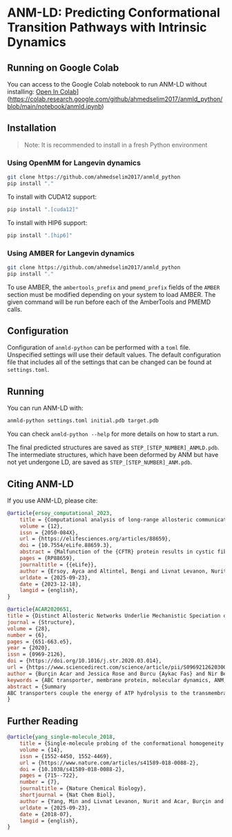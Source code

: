 # ANM-LD: Predicting Conformational Transition Pathways with Intrinsic Dynamics

## Running on Google Colab

You can access to the Google Colab notebook to run ANM-LD without installing:
[Open In Colab](https://colab.research.google.com/assets/colab-badge.svg)](https://colab.research.google.com/github/ahmedselim2017/anmld_python/blob/main/notebook/anmld.ipynb)

## Installation

> Note: It is recommended to install in a fresh Python environment

### Using OpenMM for Langevin dynamics

```sh
git clone https://github.com/ahmedselim2017/anmld_python
pip install "."
```

To install with CUDA12 support:
```sh
pip install ".[cuda12]"
```

To install with HIP6 support:
```sh
pip install ".[hip6]"
```

### Using AMBER for Langevin dynamics

```sh
git clone https://github.com/ahmedselim2017/anmld_python
pip install "."
```

To use AMBER, the `ambertools_prefix` and `pmemd_prefix` fields of the `AMBER`
section must be modified depending on your system to load AMBER. The given
command will be run before each of the AmberTools and PMEMD calls.

## Configuration

Configuration of `anmld-python` can be performed with a `toml` file.
Unspecified settings will use their default values. The default configuration
file that includes all of the settings that can be changed can be found at
`settings.toml`. 

## Running

You can run ANM-LD with:

```sh
anmld-python settings.toml initial.pdb target.pdb
```

You can check `anmld-python --help` for more details on how to start a run.

The final predicted structures are saved as `STEP_[STEP_NUMBER]_ANMLD.pdb`. The
intermediate structures, which have been deformed by ANM but have not yet
undergone LD, are saved as `STEP_[STEP_NUMBER]_ANM.pdb`.


## Citing ANM-LD

If you use ANM-LD, please cite:

```bibtex
@article{ersoy_computational_2023,
	title = {Computational analysis of long-range allosteric communications in {CFTR}},
	volume = {12},
	issn = {2050-084X},
	url = {https://elifesciences.org/articles/88659},
	doi = {10.7554/eLife.88659.3},
	abstract = {Malfunction of the {CFTR} protein results in cystic fibrosis, one of the most common hereditary diseases. {CFTR} functions as an anion channel, the gating of which is controlled by long-range allosteric communications. Allostery also has direct bearings on {CF} treatment: the most effective {CFTR} drugs modulate its activity allosterically. Herein, we integrated Gaussian network model, transfer entropy, and anisotropic normal mode-Langevin dynamics and investigated the allosteric communications network of {CFTR}. The results are in remarkable agreement with experimental observations and mutational analysis and provide extensive novel insight. We identified residues that serve as pivotal allosteric sources and transducers, many of which correspond to disease-causing mutations. We find that in the {ATP}-free form, dynamic fluctuations of the residues that comprise the {ATP}-binding sites facilitate the initial binding of the nucleotide. Subsequent binding of {ATP} then brings to the fore and focuses on dynamic fluctuations that were present in a latent and diffuse form in the absence of {ATP}. We demonstrate that drugs that potentiate {CFTR}’s conductance do so not by directly acting on the gating residues, but rather by mimicking the allosteric signal sent by the {ATP}-binding sites. We have also uncovered a previously undiscovered allosteric ‘hotspot’ located proximal to the docking site of the phosphorylated regulatory (R) domain, thereby establishing a molecular foundation for its phosphorylation-dependent excitatory role. This study unveils the molecular underpinnings of allosteric connectivity within {CFTR} and highlights a novel allosteric ‘hotspot’ that could serve as a promising target for the development of novel therapeutic interventions.},
	pages = {RP88659},
	journaltitle = {{eLife}},
	author = {Ersoy, Ayca and Altintel, Bengi and Livnat Levanon, Nurit and Ben-Tal, Nir and Haliloglu, Turkan and Lewinson, Oded},
	urldate = {2025-09-23},
	date = {2023-12-18},
	langid = {english},
}

@article{ACAR2020651,
title = {Distinct Allosteric Networks Underlie Mechanistic Speciation of ABC Transporters},
journal = {Structure},
volume = {28},
number = {6},
pages = {651-663.e5},
year = {2020},
issn = {0969-2126},
doi = {https://doi.org/10.1016/j.str.2020.03.014},
url = {https://www.sciencedirect.com/science/article/pii/S0969212620300964},
author = {Burçin Acar and Jessica Rose and Burcu {Aykac Fas} and Nir Ben-Tal and Oded Lewinson and Turkan Haliloglu},
keywords = {ABC transporter, membrane protein, molecular dynamics, ANM, ANM-LD, allostery, ATP hydrolysis, transport},
abstract = {Summary
ABC transporters couple the energy of ATP hydrolysis to the transmembrane transport of biomolecules. Here, we investigated the allosteric networks of three representative ABC transporters using a hybrid molecular simulations approach validated by experiments. Each of the three transporters uses a different allosteric network: in the constitutive B12 importer BtuCD, ATP binding is the main driver of allostery and docking/undocking of the substrate-binding protein (SBP) is the driven event. The allosteric signal originates at the cytoplasmic side of the membrane before propagating to the extracellular side. In the substrate-controlled maltose transporter, the SBP is the main driver of allostery, ATP binding is the driven event, and the allosteric signal propagates from the extracellular to the cytoplasmic side of the membrane. In the lipid flippase PglK, a cyclic crosstalk between ATP and substrate binding underlies allostery. These results demonstrate speciation of biological functions may arise from variations in allosteric connectivity.}
}
```

## Further Reading

```bibtex
@article{yang_single-molecule_2018,
	title = {Single-molecule probing of the conformational homogeneity of the {ABC} transporter {BtuCD}},
	volume = {14},
	issn = {1552-4450, 1552-4469},
	url = {https://www.nature.com/articles/s41589-018-0088-2},
	doi = {10.1038/s41589-018-0088-2},
	pages = {715--722},
	number = {7},
	journaltitle = {Nature Chemical Biology},
	shortjournal = {Nat Chem Biol},
	author = {Yang, Min and Livnat Levanon, Nurit and Acar, Burçin and Aykac Fas, Burcu and Masrati, Gal and Rose, Jessica and Ben-Tal, Nir and Haliloglu, Turkan and Zhao, Yongfang and Lewinson, Oded},
	urldate = {2025-09-23},
	date = {2018-07},
	langid = {english},
}
```
